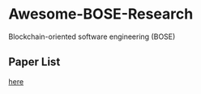 # Awesome-BOSE-Research 

Blockchain-oriented software engineering (BOSE)

## Paper List

[here](https://castlelab.github.io/awesome-bose-research/paper-list)


